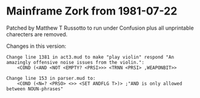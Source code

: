 # Mainframe Zork from 1981-07-22
Patched by Matthew T Russotto to run under Confusion plus all unprintable charecters are removed.

Changes in this version:
~~~~
Change line 1381 in act3.mud to make "play violin" respond "An amazingly offensive noise issues from the violin.":
	<COND (<AND <NOT <EMPTY? <PRSI>>> <TRNN <PRSI> ,WEAPONBIT>>

Change line 153 in parser.mud to:
	<COND (<N=? <PRSO> <>> <SET ANDFLG T>)> ;"AND is only allowed between NOUN-phrases"
